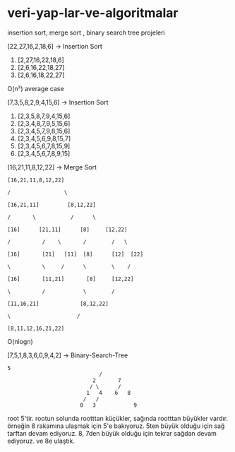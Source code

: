 # veri-yap-lar-ve-algoritmalar

insertion sort, merge sort , binary search tree projeleri


[22,27,16,2,18,6] -> Insertion Sort

1. [2,27,16,22,18,6]
2. [2,6,16,22,18,27]
3. [2,6,16,18,22,27]

O(n²)
average case

[7,3,5,8,2,9,4,15,6]  -> Insertion Sort

1. [2,3,5,8,7,9,4,15,6]
2. [2,3,4,8,7,9,5,15,6]
3. [2,3,4,5,7,9,8,15,6]
4. [2,3,4,5,6,9,8,15,7]
5. [2,3,4,5,6,7,8,15,9]
6. [2,3,4,5,6,7,8,9,15]




[16,21,11,8,12,22] -> Merge Sort

    [16,21,11,8,12,22]

    /                 \

    [16,21,11]         [8,12,22]

    /       \           /      \

    [16]      [21,11]      [8]     [12,22]

    /          /    \       /        /   \

    [16]       [21]   [11]  [8]      [12]  [22]

    \          \     /      \        \    /

    [16]       [11,21]       [8]     [12,22]

    \          /            \        /

    [11,16,21]             [8,12,22]

    \                     /

    [8,11,12,16,21,22]

O(nlogn)





[7,5,1,8,3,6,0,9,4,2] -> Binary-Search-Tree

    5
                                 /
                               2       7
                              / \      /
                             1   4    6   8
                            /   /
                           0   3            9

root 5'tir. rootun solunda rootttan küçükler, sağında rootttan büyükler vardır.
örneğin 8 rakamına ulaşmak için 5'e bakıyoruz. 5ten büyük olduğu için sağ tarftan devam ediyoruz. 8, 7den büyük olduğu için tekrar sağdan devam ediyoruz. ve 8e ulaştık.
